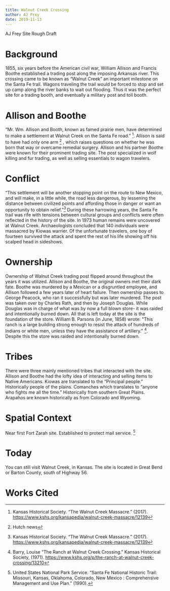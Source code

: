 ```yaml
---
title: Walnut Creek Crossing
author: AJ Frey
date: 2019-11-13
---
```

AJ Frey
Site Rough Draft

# Background

1855, six years before the American civil war, William Allison and Francis Boothe established a trading post along the imposing Arkansas river. This crossing came to be known as “Walnut Creek” an important milestone on the Santa Fe trail. Wagons traveling the trail would be forced to stop and set up camp along the river banks to wait out flooding. Thus it was the perfect site for a trading booth, and eventually a military post and toll booth. 

# Allison and Boothe

“Mr. Wm. Allison and Booth, known as famed prairie men, have determined to make a settlement at Walnut Creek on the Santa Fe road.” [^2]. Allison is said to have had only one arm [^7] , which raises questions on whether he was born that way or overcame remedial surgery. Allison and his partner Boothe were known for their prominent trading site. The post specialized in wolf killing and fur trading, as well as selling essentials to wagon travelers. 

# Conflict

“This settlement will be another stopping point on the route to New Mexico, and will make, in a little while, the road less dangerous, by lessening the distance between civilized points and affording those in danger or want an opportunity to obtain relief.”[^2] During these harrowing years, the Santa Fe trail was rife with tensions between cultural groups and conflicts were often reflected in the history of the site. In 1973 human remains were uncovered at Walnut Creek. Archaeologists concluded that 140 individuals were massacred by Kiowas warrier. Of the unfortunate travelers, one boy of fourteen survived the attack and spent the rest of his life showing off his scalped head in sideshows. 


# Ownership

Ownership of Walnut Creek trading post flipped around throughout the years it was utilized. Allison and Boothe, the original owners met their dark fate. Boothe was murdered by a Mexican or a disgruntled employee, and Allison followed a few years later of heart failure. Then ownership passes to George Peacock, who ran it successfully but was later murdered. The post was taken over by Charles Rath, and then by Joseph Douglas. While Douglas was in charge of what was by now a full blown store- it was raided and intentionally burned down. All that is left today at the site is the foundation of the store. William B. Parsons (in June, 1858) wrote: "This ranch is a large building strong enough to resist the attack of hundreds of Indians or white men, unless they have the assistance of artillery." [^1]. Despite this the store was raided and intentionally burned down. 




# Tribes

There were three mainly mentioned tribes that interacted with the site. Allison and Boothe had the lofty idea of interacting and selling items to Native Americans. Kiowas are translated to the “Principal people.” Historically people of the plains. Comanches which translates to “anyone who fights me all the time.” Historically from southern Great Plains. Arapahos are known historically as from Colorado and Wyoming.
  
# Spatial Context

Near first Fort Zarah site. Established to protect mail service. [^4]

# Today

You can still visit Walnut Creek, in Kansas. The site is located in Great Bend or Barton County, south of Highway 56. 







# Works Cited

[^1]: Barry, Louise “The Ranch at Walnut Creek Crossing.” Kansas Historical Society, (1971). https://www.kshs.org/p/the-ranch-at-walnut-creek-crossing/13210

[^2]: Kansas Historical Society. “The Walnut Creek Massacre.” (2017). https://www.kshs.org/kansapedia/walnut-creek-massacre/12139

[^3]: Weiser-Alexander, Kathy. “Barton County, Kansas on the Santa Fe Trail.”  (2019).https://www.legendsofamerica.com/ks-santafetrailbtco/

[^4]: United States National Park Service. “Santa Fe National Historic Trail: Missouri, Kansas, Oklahoma, Colorado, New Mexico : Comprehensive Management and Use Plan.” (1990).

[^5]: Phillips, Larry. “An Englishman’s Adventures on the Santa Fe Trail (1865–1889)” (2019).

[^6]: Beers, Henry. “Military Protection of the Santa Fé Trail to 1843.” New Mexico Historical Review. (1937).

[^7]: Hutch news







